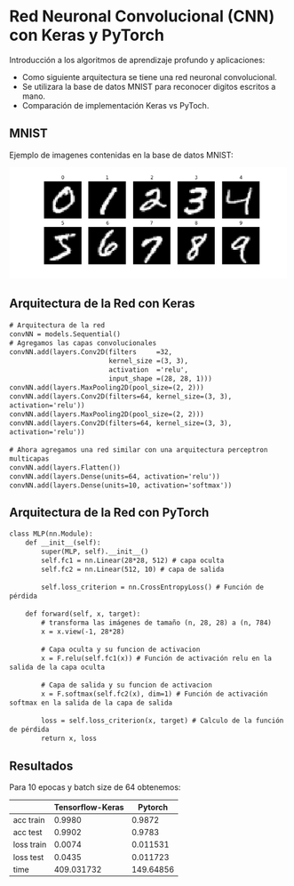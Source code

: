 # Red Neuronal Convolucional (CNN) con Keras y PyTorch
Introducción a los algoritmos de aprendizaje profundo y aplicaciones:

* Como siguiente arquitectura se tiene una red neuronal convolucional.
* Se utilizara la base de datos MNIST para reconocer digitos escritos a mano.
* Comparación de implementación Keras vs PyToch.

## MNIST
Ejemplo de imagenes contenidas en la base de datos MNIST:

<img src="example_mnist.png" width="500">

## Arquitectura de la Red con Keras
```
# Arquitectura de la red
convNN = models.Sequential()
# Agregamos las capas convolucionales
convNN.add(layers.Conv2D(filters     =32, 
                         kernel_size =(3, 3), 
                         activation  ='relu', 
                         input_shape =(28, 28, 1)))
convNN.add(layers.MaxPooling2D(pool_size=(2, 2)))
convNN.add(layers.Conv2D(filters=64, kernel_size=(3, 3), activation='relu'))
convNN.add(layers.MaxPooling2D(pool_size=(2, 2)))
convNN.add(layers.Conv2D(filters=64, kernel_size=(3, 3), activation='relu'))

# Ahora agregamos una red similar con una arquitectura perceptron multicapas
convNN.add(layers.Flatten())
convNN.add(layers.Dense(units=64, activation='relu'))
convNN.add(layers.Dense(units=10, activation='softmax'))
```

## Arquitectura de la Red con PyTorch
```
class MLP(nn.Module):
    def __init__(self):
        super(MLP, self).__init__()
        self.fc1 = nn.Linear(28*28, 512) # capa oculta 
        self.fc2 = nn.Linear(512, 10) # capa de salida 
        
        self.loss_criterion = nn.CrossEntropyLoss() # Función de pérdida

    def forward(self, x, target):
        # transforma las imágenes de tamaño (n, 28, 28) a (n, 784)
        x = x.view(-1, 28*28) 
        
        # Capa oculta y su funcion de activacion
        x = F.relu(self.fc1(x)) # Función de activación relu en la salida de la capa oculta
        
        # Capa de salida y su funcion de activacion
        x = F.softmax(self.fc2(x), dim=1) # Función de activación softmax en la salida de la capa de salida
        
        loss = self.loss_criterion(x, target) # Calculo de la función de pérdida 
        return x, loss
```

## Resultados
Para 10 epocas y batch size de 64 obtenemos:

| | Tensorflow-Keras | Pytorch |
| --- | ---         |     ---      |
| acc train | 0.9980 | 0.9872 |
| acc test | 0.9902 | 0.9783 |
| loss train | 0.0074 | 0.011531 |
| loss test | 0.0435 | 0.011723 |
| time | 409.031732 | 149.64856 |


